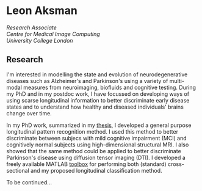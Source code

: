 # Leon Aksman
*Research Associate <br/>
Centre for Medical Image Computing <br/>
University College London* <br/>

## Research

I'm interested in modelling the state and evolution of neurodegenerative diseases such as Alzheimer's and Parkinson's using a variety of multi-modal measures from neuroimaging, biofluids and cognitive testing. During my PhD and in my postdoc work, I have focussed on developing ways of using scarse longitudinal information to better discriminate early disease states and to understand how healthy and diseased individuals' brains change over time. 

In my PhD work, summarized in my [thesis](https://kclpure.kcl.ac.uk/portal/en/theses/longitudinal-neuroimaging-features-for-discriminating-early-neurodegeneration(ac3aefdc-0cf2-4405-9edd-69e263129bdf).html), I developed a general purpose longitudinal pattern recognition method. I used this method to better discriminate between subjecs with mild cognitive impairment (MCI) and cognitively normal subjects using high-dimensional structural MRI. I also showed that the same method could be applied to better discriminate Parkinson's disease using diffusion tensor imaging (DTI). I developed a freely available MATLAB [toolbox](https://github.com/LeonAksman/lpr) for performing both (standard) cross-sectional and my proposed longitudinal classification method. 

To be continued...
